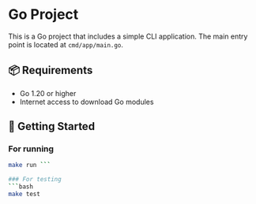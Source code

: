 # Go Project

This is a Go project that includes a simple CLI application. The main entry point is located at `cmd/app/main.go`.

## 📦 Requirements

- Go 1.20 or higher
- Internet access to download Go modules

## 🚀 Getting Started

### For running 
```bash
make run ```

### For testing 
```bash
make test
